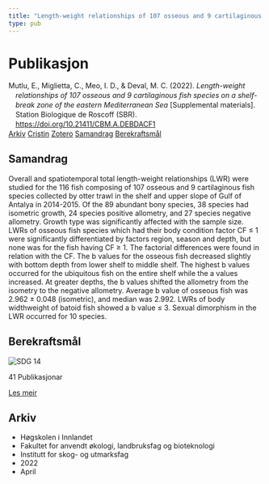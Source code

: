 ```yaml
---
title: "Length-weight relationships of 107 osseous and 9 cartilaginous fish species on a shelf-break zone of the eastern Mediterranean Sea"
type: pub
---
```

<h1>Publikasjon</h1>
<article id="csl-bib-container-LJVZC4QJ" class="csl-bib-container">
  <div class="csl-bib-body" style="line-height: 1.35; padding-left: 1em; text-indent:-1em;">
  <div class="csl-entry">Mutlu, E., Miglietta, C., Meo, I. D., &amp; Deval, M. C. (2022). <i>Length-weight relationships of 107 osseous and 9 cartilaginous fish species on a shelf-break zone of the eastern Mediterranean Sea</i> [Supplemental materials]. Station Biologique de Roscoff (SBR). <a href="https://doi.org/10.21411/CBM.A.DEBDACF1">https://doi.org/10.21411/CBM.A.DEBDACF1</a></div>
</div>
  <div class="csl-bib-buttons">
    <a href="#taxonomy-article-LJVZC4QJ" class="csl-bib-button">Arkiv</a>
    <a href="https://app.cristin.no/results/show.jsf?id=2016363" alt="Cristin URL" class="csl-bib-button">Cristin</a>
    <a href="http://zotero.org/groups/5022929/items/LJVZC4QJ" alt="Zotero URL" class="csl-bib-button">Zotero</a>
    <a href="#abstract-article-LJVZC4QJ" class="csl-bib-button">Samandrag</a>
    <a href="#sdg-article-LJVZC4QJ" class="csl-bib-button">Berekraftsmål</a>
  </div>
  <div id="csl-bib-meta-container-LJVZC4QJ"></div>
</article>
<div id="csl-bib-meta-LJVZC4QJ" class="csl-bib-meta">
  <article id="abstract-article-LJVZC4QJ" class="abstract-article">
    <h1>Samandrag</h1>
    Overall and spatiotemporal total length-weight relationships (LWR) were studied for the 116 fish composing of 107 osseous and 9 cartilaginous fish species collected by otter trawl in the shelf and upper slope of Gulf of Antalya in 2014-2015. Of the 89 abundant bony species, 38 species had isometric growth, 24 species positive allometry, and 27 species negative allometry. Growth type was significantly affected with the sample size. LWRs of osseous fish species which had their body condition factor CF ≤ 1 were significantly differentiated by factors region, season and depth, but none was for the fish having CF ≥ 1. The factorial differences were found in relation with the CF. The b values for the osseous fish decreased slightly with bottom depth from lower shelf to middle shelf. The highest b values occurred for the ubiquitous fish on the entire shelf while the a values increased. At greater depths, the b values shifted the allometry from the isometry to the negative allometry. Average b value of osseous fish was 2.962 ± 0.048 (isometric), and median was 2.992. LWRs of body widthweight of batoid fish showed a b value ≤ 3. Sexual dimorphism in the LWR occurred for 10 species.
  </article>
  <article id="sdg-article-LJVZC4QJ" class="sdg-article">
    <h1>Berekraftsmål</h1>
    <div class="sdg-container"><div id="sdg14" class="sdg">
<img src="{{< params subfolder >}}images/sdg/sdg14_no.png" class="image" alt="SDG 14">
<div class="sdg-overlay">
<p class="sdg-publication-count"><span>41</span> Publikasjonar</p>
<p><a href="https://www.fn.no/om-fn/fns-baerekraftsmaal/livet-i-havet?lang=nno-NO" class="sdg-read-more">Les meir</a></p>
</div>
</div></div>
  </article>
  <article id="taxonomy-article-LJVZC4QJ" class="taxonomy-article">
    <h1>Arkiv</h1>
    <ul>
      <li>Høgskolen i Innlandet</li>
      <li>Fakultet for anvendt økologi, landbruksfag og bioteknologi</li>
      <li>Institutt for skog- og utmarksfag</li>
      <li>2022</li>
      <li>April</li>
    </ul>
  </article>
</div>
